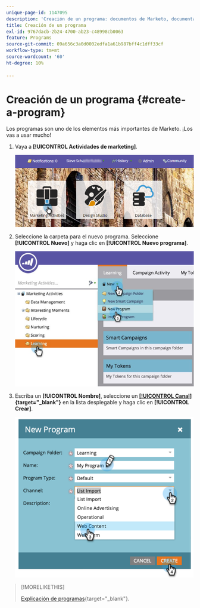 ```yaml
---
unique-page-id: 1147095
description: 'Creación de un programa: documentos de Marketo, documentación del producto'
title: Creación de un programa
exl-id: 9767dacb-2b24-4700-ab23-c48998cb0063
feature: Programs
source-git-commit: 09a656c3a0d0002edfa1a61b987bff4c1dff33cf
workflow-type: tm+mt
source-wordcount: '60'
ht-degree: 10%

---
```


# Creación de un programa {#create-a-program}

Los programas son uno de los elementos más importantes de Marketo. ¡Los vas a usar mucho!

1. Vaya a **[!UICONTROL Actividades de marketing]**.

   ![](assets/login-marketing-activities.png)

1. Seleccione la carpeta para el nuevo programa. Seleccione **[!UICONTROL Nuevo]** y haga clic en **[!UICONTROL Nuevo programa]**.

   ![](assets/leadlifecycle.jpg)

1. Escriba un **[!UICONTROL Nombre]**, seleccione un **[[!UICONTROL Canal]](/help/marketo/product-docs/administration/tags/create-a-program-channel.md){target="_blank"}** en la lista desplegable y haga clic en **[!UICONTROL Crear]**.

   ![](assets/image2015-2-5-16-3a33-3a23.png)

>[!MORELIKETHIS]
>
>[Explicación de programas](/help/marketo/product-docs/core-marketo-concepts/programs/creating-programs/understanding-programs.md){target="_blank"}.
